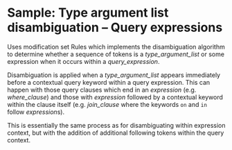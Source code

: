 # Sample: Type argument list disambiguation – Query expressions

Uses modification set Rules which implements the disambiguation algorithm
to determine whether a sequence of tokens is a *type_argument_list* or some expression
when it occurs within a *query_expression*.

Disambiguation is applied when a *type_argument_list* appears immediately before
a contextual query keyword within a query expression. This can happen with
those query clauses which end in an *expression* (e.g. *where_clause*)
and those with *expression* followed by a contextual keyword within the clause
itself (e.g. *join_clause* where the keywords `on` and `in` follow *expression*s).

This is essentially the same process as for disambiguating within expression
context, but with the addition of additional following tokens within the query context.
